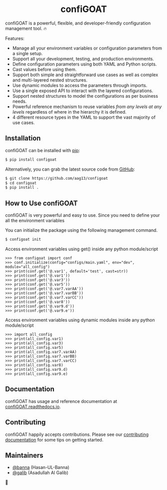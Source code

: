 <h1 align="center"> confiGOAT </h1>

confiGOAT is a powerful, flexible, and developer-friendly configuration management tool. 🔥

Features:

- Manage all your environment variables or configuration parameters from a single setup.
- Support all your development, testing, and production environments.
- Define configuration parameters using both YAML and Python scripts.
- Cast values before using them.
- Support both simple and straightforward use cases as well as complex and multi-layered 
nested structures.
- Use dynamic modules to access the parameters through imports.
- Use a single exposed API to interact with the layered configurations.
- Support nested structures to model the configurations as per business needs.
- Powerful reference mechanism to reuse variables *from any levels at any levels* 
regardless of where in the hierarchy it is defined.
- 4 different resource types in the YAML to support the vast majority of use cases.

## Installation

confiGOAT can be installed with [pip](https://pip.pypa.io):

```bash
$ pip install configoat
```

Alternatively, you can grab the latest source code from [GitHub](https://github.com/aag13/configoat):

```bash
$ git clone https://github.com/aag13/configoat
$ cd configoat
$ pip install .
```

## How to Use confiGOAT

confiGOAT is very powerful and easy to use. Since you need to define your all the 
environment variables


You can initialize the package using the following management command.
```bash
$ configoat init
```



Access environment variables using get() inside any python module/script
```python3
>>> from configoat import conf
>>> conf.initialize(config="configs/main.yaml", env="dev", module="all_config")
>>> print(conf.get('@.var1', default='test', cast=str))
>>> print(conf.get('@.var1'))
>>> print(conf.get('@.var3'))
>>> print(conf.get('@.var5'))
>>> print(conf.get('@.var7.varAA'))
>>> print(conf.get('@.var7.varBB'))
>>> print(conf.get('@.var7.varCC'))
>>> print(conf.get('@.var8'))
>>> print(conf.get('@.var9.d'))
>>> print(conf.get('@.var9.e'))
```

Access environment variables using dynamic modules inside any python module/script
```python3
>>> import all_config
>>> print(all_config.var1)
>>> print(all_config.var3)
>>> print(all_config.var5)
>>> print(all_config.var7.varAA)
>>> print(all_config.var7.varBB)
>>> print(all_config.var7.varCC)
>>> print(all_config.var8)
>>> print(all_config.var9.d)
>>> print(all_config.var9.e)
```

## Documentation

confiGOAT has usage and reference documentation at [confiGOAT.readthedocs.io](https://github.com/aag13/configoat/blob/main/README.rst).


## Contributing

confiGOAT happily accepts contributions. Please see our
[contributing documentation](https://github.com/aag13/configoat/blob/main/CONTRIBUTING.rst)
for some tips on getting started.


## Maintainers

- [@banna](https://github.com/Hasan-Ul-Banna) (Hasan-UL-Banna)
- [@galib](https://github.com/aag13) (Asadullah Al Galib)

👋



